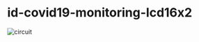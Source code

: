 # id-covid19-monitoring-lcd16x2

![circuit](https://user-images.githubusercontent.com/87257511/126192695-1b79ec25-d758-4d0a-9909-0353fad0fa33.png)

